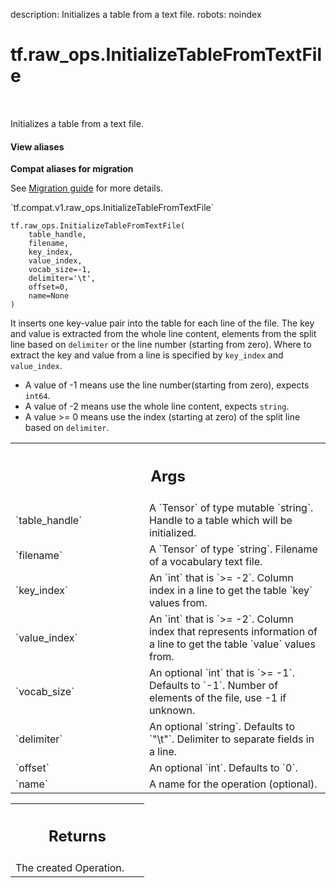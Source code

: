 description: Initializes a table from a text file.
robots: noindex

# tf.raw_ops.InitializeTableFromTextFile

<!-- Insert buttons and diff -->

<table class="tfo-notebook-buttons tfo-api nocontent" align="left">

</table>



Initializes a table from a text file.

<section class="expandable">
  <h4 class="showalways">View aliases</h4>
  <p>
<b>Compat aliases for migration</b>
<p>See
<a href="https://www.tensorflow.org/guide/migrate">Migration guide</a> for
more details.</p>
<p>`tf.compat.v1.raw_ops.InitializeTableFromTextFile`</p>
</p>
</section>

<pre class="devsite-click-to-copy prettyprint lang-py tfo-signature-link">
<code>tf.raw_ops.InitializeTableFromTextFile(
    table_handle,
    filename,
    key_index,
    value_index,
    vocab_size=-1,
    delimiter=&#x27;\t&#x27;,
    offset=0,
    name=None
)
</code></pre>



<!-- Placeholder for "Used in" -->

It inserts one key-value pair into the table for each line of the file.
The key and value is extracted from the whole line content, elements from the
split line based on `delimiter` or the line number (starting from zero).
Where to extract the key and value from a line is specified by `key_index` and
`value_index`.

- A value of -1 means use the line number(starting from zero), expects `int64`.
- A value of -2 means use the whole line content, expects `string`.
- A value >= 0 means use the index (starting at zero) of the split line based
  on `delimiter`.

<!-- Tabular view -->
 <table class="responsive fixed orange">
<colgroup><col width="214px"><col></colgroup>
<tr><th colspan="2"><h2 class="add-link">Args</h2></th></tr>

<tr>
<td>
`table_handle`
</td>
<td>
A `Tensor` of type mutable `string`.
Handle to a table which will be initialized.
</td>
</tr><tr>
<td>
`filename`
</td>
<td>
A `Tensor` of type `string`. Filename of a vocabulary text file.
</td>
</tr><tr>
<td>
`key_index`
</td>
<td>
An `int` that is `>= -2`.
Column index in a line to get the table `key` values from.
</td>
</tr><tr>
<td>
`value_index`
</td>
<td>
An `int` that is `>= -2`.
Column index that represents information of a line to get the table
`value` values from.
</td>
</tr><tr>
<td>
`vocab_size`
</td>
<td>
An optional `int` that is `>= -1`. Defaults to `-1`.
Number of elements of the file, use -1 if unknown.
</td>
</tr><tr>
<td>
`delimiter`
</td>
<td>
An optional `string`. Defaults to `"\t"`.
Delimiter to separate fields in a line.
</td>
</tr><tr>
<td>
`offset`
</td>
<td>
An optional `int`. Defaults to `0`.
</td>
</tr><tr>
<td>
`name`
</td>
<td>
A name for the operation (optional).
</td>
</tr>
</table>



<!-- Tabular view -->
 <table class="responsive fixed orange">
<colgroup><col width="214px"><col></colgroup>
<tr><th colspan="2"><h2 class="add-link">Returns</h2></th></tr>
<tr class="alt">
<td colspan="2">
The created Operation.
</td>
</tr>

</table>

